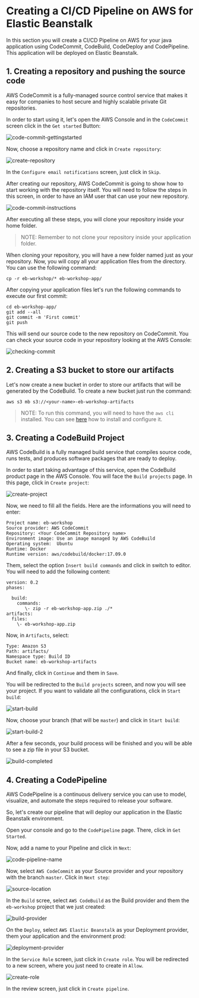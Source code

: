 # Creating a CI/CD Pipeline on AWS for Elastic Beanstalk

In this section you will create a CI/CD Pipeline on AWS for your java application using CodeCommit, CodeBuild, CodeDeploy and CodePipeline. This application will be deployed on Elastic Beanstalk.


## 1. Creating a repository and pushing the source code

AWS CodeCommit is a fully-managed source control service that makes it easy for companies to host secure and highly scalable private Git repositories.

In order to start using it, let's open the AWS Console and in the `CodeCommit` screen click in the `Get started` Button:

![code-commit-gettingstarted](https://github.com/bemer/aws-eb-workshop/blob/master/05-ContinuousIntegration/images/ccgetstarted.png)

Now, choose a repository name and click in `Create repository`:

![create-repository](https://github.com/bemer/aws-eb-workshop/blob/master/05-ContinuousIntegration/images/create-repository.png)

In the `Configure email notifications` screen, just click in `Skip`.

After creating our repository, AWS CodeCommit is going to show how to start working with the repository itself. You will need to follow the steps in this screen, in order to have an IAM user that can use your new repository.

![code-commit-instructions](https://github.com/bemer/aws-eb-workshop/blob/master/05-ContinuousIntegration/images/code-commit-instructions.png)

After executing all these steps, you will clone your repository inside your home folder.

>NOTE: Remember to not clone your repository inside your application folder.

When cloning your repository, you will have a new folder named just as your repository. Now, you will copy all your application files from the directory. You can use the following command:

    cp -r eb-workshop/* eb-workshop-app/

After copying your application files let's run the following commands to execute our first commit:

    cd eb-workshop-app/
    git add --all
    git commit -m 'First commit'
    git push

This will send our source code to the new repository on CodeCommit.
You can check your source code in your repository looking at the AWS Console:

![checking-commit](https://github.com/bemer/aws-eb-workshop/blob/master/05-ContinuousIntegration/images/checking-commit.png)

## 2. Creating a S3 bucket to store our artifacts

Let's now create a new bucket in order to store our artifacts that will be generated by the CodeBuild. To create a new bucket just run the command:

    aws s3 mb s3://<your-name>-eb-workshop-artifacts

>NOTE: To run this command, you will need to have the `aws cli` installed. You can see [here](https://github.com/bemer/aws-eb-workshop/tree/master/01-SetupEnvironment#install-aws-cli) how to install and configure it.


## 3. Creating a CodeBuild Project

AWS CodeBuild is a fully managed build service that compiles source code, runs tests, and produces software packages that are ready to deploy.

In order to start taking advantage of this service, open the CodeBuild product page in the AWS Console. You will face the `Build projects` page. In this page, click in `Create project`:

![create-project](https://github.com/bemer/aws-eb-workshop/blob/master/05-ContinuousIntegration/images/create-project.png)

Now, we need to fill all the fields. Here are the informations you will need to enter:

    Project name: eb-workshop
    Source provider: AWS CodeCommit
    Repository: <Your CodeCommit Repository name>
    Environment image: Use an image managed by AWS CodeBuild
    Operating system:  Ubuntu
    Runtime: Docker
    Runtime version: aws/codebuild/docker:17.09.0

Them, select the option `Insert build commands` and click in switch to editor. You will need to add the following content:

    version: 0.2
    phases:

      build:
        commands:
           \- zip -r eb-workshop-app.zip ./*
    artifacts:
      files:
        \- eb-workshop-app.zip


Now, in `Artifacts`, select:

    Type: Amazon S3
    Path: artifacts/
    Namespace type: Build ID
    Bucket name: eb-workshop-artifacts

And finally, click in `Continue` and them in `Save`.

You will be redirected to the `Build projects` screen, and now you will see your project. If you want to validate all the configurations, click in `Start build`:

![start-build](https://github.com/bemer/aws-eb-workshop/blob/master/05-ContinuousIntegration/images/start-build.png)

Now, choose your branch (that will be `master`) and click in `Start build`:

![start-build-2](https://github.com/bemer/aws-eb-workshop/blob/master/05-ContinuousIntegration/images/start-build-2.png)

After a few seconds, your build process will be finished and you will be able to see a zip file in your S3 bucket.

![build-completed](https://github.com/bemer/aws-eb-workshop/blob/master/05-ContinuousIntegration/images/build-completed.png)

## 4. Creating a CodePipeline

AWS CodePipeline is a continuous delivery service you can use to model, visualize, and automate the steps required to release your software.

So, let's create our pipeline that will deploy our application in the Elastic Beanstalk environment.

Open your console and go to the `CodePipeline` page. There, click in `Get Started`.

Now, add a name to your Pipeline and click in `Next`:

![code-pipeline-name](https://github.com/bemer/aws-eb-workshop/blob/master/05-ContinuousIntegration/images/code-pipeline-name.png)

Now, select `AWS CodeCommit` as your Source provider and your repository with the branch `master`. Click in `Next step`:

![source-location](https://github.com/bemer/aws-eb-workshop/blob/master/05-ContinuousIntegration/images/source-location.png)

In the `Build` scree, select `AWS CodeBuild` as the Build provider and them the `eb-workshop` project that we just created:

![build-provider](https://github.com/bemer/aws-eb-workshop/blob/master/05-ContinuousIntegration/images/build-provider.png)

On the `Deploy`, select `AWS Elastic Beanstalk` as your Deployment provider, them your application and the environment prod:

![deployment-provider](https://github.com/bemer/aws-eb-workshop/blob/master/05-ContinuousIntegration/images/deployment-provider.png)

In the `Service Role` screen, just click in `Create role`. You will be redirected to a new screen, where you just need to create in `Allow`.

![create-role](https://github.com/bemer/aws-eb-workshop/blob/master/05-ContinuousIntegration/images/create-role.png)

In the review screen, just click in `Create pipeline`.
